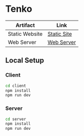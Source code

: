 # Tenko 
| Artifact                  | Link                                                                                                                                   |
|---------------------------|----------------------------------------------------------------------------------------------------------------------------------------|
| Static Website      | [Static Site](https://tenko-sepia.vercel.app/)                                       |
| Web Server | [Web Server](https://tenko-ogc0.onrender.com/)                                    |


## Local Setup
### Client
```bash
cd client
npm install
npm run dev
```

### Server
```bash
cd server
npm install
npm run dev
